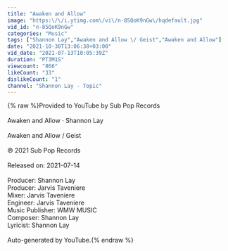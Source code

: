 ```yaml
---
title: "Awaken and Allow"
image: "https:\/\/i.ytimg.com\/vi\/n-85QoK9nGw\/hqdefault.jpg"
vid_id: "n-85QoK9nGw"
categories: "Music"
tags: ["Shannon Lay","Awaken and Allow \/ Geist","Awaken and Allow"]
date: "2021-10-30T13:06:38+03:00"
vid_date: "2021-07-13T10:05:39Z"
duration: "PT3M1S"
viewcount: "866"
likeCount: "33"
dislikeCount: "1"
channel: "Shannon Lay - Topic"
---
```

{% raw %}Provided to YouTube by Sub Pop Records<br /><br />Awaken and Allow · Shannon Lay<br /><br />Awaken and Allow / Geist<br /><br />℗ 2021 Sub Pop Records<br /><br />Released on: 2021-07-14<br /><br />Producer: Shannon Lay<br />Producer: Jarvis Taveniere<br />Mixer: Jarvis Taveniere<br />Engineer: Jarvis Taveniere<br />Music  Publisher: WMW MUSIC<br />Composer: Shannon Lay<br />Lyricist: Shannon Lay<br /><br />Auto-generated by YouTube.{% endraw %}
